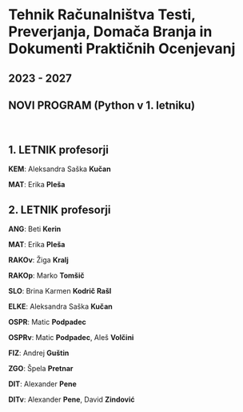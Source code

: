 # Tehnik Računalništva Testi, Preverjanja, Domača Branja in Dokumenti Praktičnih Ocenjevanj
## 2023 - 2027
## NOVI PROGRAM (Python v 1. letniku)
<br>


## 1. LETNIK profesorji

**KEM**: Aleksandra Saška **Kučan**<br>

**MAT**: Erika **Pleša** <br>

## 2. LETNIK profesorji
**ANG**: Beti **Kerin** <br>

**MAT**: Erika **Pleša** <br>

**RAKOv**: Žiga **Kralj**<br>

**RAKOp**: Marko **Tomšič**<br>

**SLO**: Brina Karmen **Kodrič Rašl**<br>

**ELKE**: Aleksandra Saška **Kučan**<br>

**OSPR**: Matic **Podpadec**<br>

**OSPRv**: Matic **Podpadec**, Aleš **Volčini**<br>

**FIZ**: Andrej **Guštin**<br>

**ZGO**: Špela **Pretnar** <br>

**DIT**: Alexander **Pene** <br>

**DITv**: Alexander **Pene**, David **Zindović** <br>
